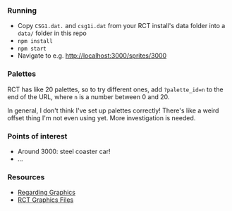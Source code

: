 ### Running

* Copy `CSG1.dat.` and `csg1i.dat` from your RCT install's data folder into a `data/` folder in this repo
* `npm install`
* `npm start`
* Navigate to e.g. [http://localhost:3000/sprites/3000](http://localhost:3000/sprites/3000)

### Palettes

RCT has like 20 palettes, so to try different ones, add `?palette_id=n` to the end of the URL, where `n` is a number between 0 and 20.

In general, I don't think I've set up palettes correctly! There's like a weird offset thing I'm not even using yet. More investigation is needed.

### Points of interest

* Around 3000: steel coaster car!
* *...*

### Resources

* [Regarding Graphics](https://web.archive.org/web/20131221171502/http://www.strategyplanet.com/rctuk/tid/csg/csg1dat.html)
* [RCT Graphics Files](http://freerct.github.io/RCTTechDepot-Archive/csg.html)
